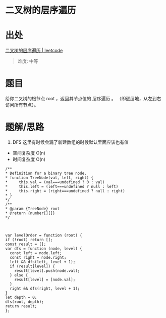 # 二叉树的层序遍历

# 出处

[二叉树的层序遍历 | leetcode](https://leetcode-cn.com/problems/binary-tree-level-order-traversal/)
> 难度: 中等
# 题目
给你二叉树的根节点 root ，返回其节点值的 层序遍历 。 （即逐层地，从左到右访问所有节点）。

# 题解/思路

1. DFS
这里有时候会漏了新建数组的时候默认里面应该也有值
- 空间复杂度 O(n)
- 时间复杂度 O(n)

```
/**
* Definition for a binary tree node.
* function TreeNode(val, left, right) {
*     this.val = (val===undefined ? 0 : val)
*     this.left = (left===undefined ? null : left)
*     this.right = (right===undefined ? null : right)
* }
*/
/**
* @param {TreeNode} root
* @return {number[][]}
*/



var levelOrder = function (root) {
if (!root) return [];
const result = [];
var dfs = function (node, level) {
  const left = node.left;
  const right = node.right;
  left && dfs(left, level + 1);
  if (result[level]) {
    result[level].push(node.val);
  } else {
    result[level] = [node.val];
  }
  right && dfs(right, level + 1);
}
let depth = 0;
dfs(root, depth);
return result;
};
```
